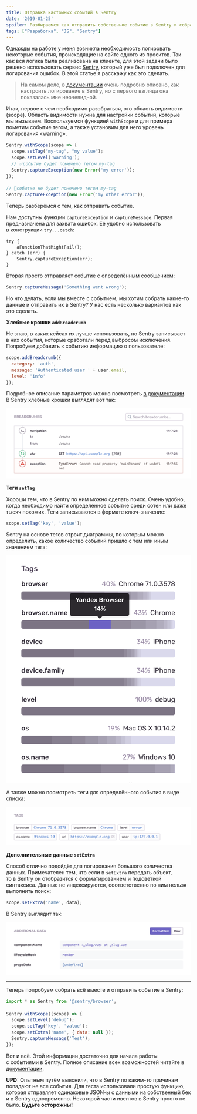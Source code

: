 ```yaml
---
title: Отправка кастомных событий в Sentry
date: '2019-01-25'
spoiler: Разбираемся как отправить собственное событие в Sentry и собрать необходимые для отладки данные.
tags: ["Разработка", "JS", "Sentry"]
---
```


Однажды на&nbsp;работе у&nbsp;меня возникла необходимость логировать некоторые события, происходящие на&nbsp;сайте одного из&nbsp;проектов. Так как вся логика была реализована на&nbsp;клиенте, для этой задачи было решено использовать сервис [Sentry](https://sentry.io), который уже был подключен для логирования ошибок. В&nbsp;этой статье я&nbsp;расскажу как это сделать.

> На&nbsp;самом деле, в&nbsp;[документации](https://docs.sentry.io/) очень подробно описано, как настроить логирование в&nbsp;Sentry, но&nbsp;с&nbsp;первого взгляда она показалась мне неочевидной.

Итак, первое с&nbsp;чем необходимо разобраться, это область видимости (scope). Область видимости нужна для настройки событий, которые мы&nbsp;вызываем. Воспользуемся функцией `withScope` и&nbsp;для примера пометим событие тегом, а&nbsp;также установим для него уровень логирования «warning».

```jsx
Sentry.withScope(scope => {
  scope.setTag("my-tag", "my value");
  scope.setLevel('warning');
  // ✅событие будет помечено тегом my-tag
  Sentry.captureException(new Error('my error'));
});

// 🔴событие не будет помечено тегом my-tag
Sentry.captureException(new Error('my other error'));
```

Теперь разберёмся с&nbsp;тем, как отправить событие.

Нам доступны функции `captureException` и `captureMessage`. Первая предназначена для захвата ошибок. Её&nbsp;удобно использовать в&nbsp;конструкции `try...catch`:

```jsx{4}
try {
    aFunctionThatMightFail();
} catch (err) {
    Sentry.captureException(err);
}
```

Вторая просто отправляет событие с&nbsp;определённым сообщением:

```jsx
Sentry.captureMessage('Something went wrong');
```

Но&nbsp;что делать, если мы&nbsp;вместе с&nbsp;событием, мы&nbsp;хотим собрать какие-то данные и&nbsp;отправить их&nbsp;в&nbsp;Sentry? У&nbsp;нас есть несколько вариантов как это сделать.

**Хлебные крошки `addBreadcrumb`**

Не&nbsp;знаю, в&nbsp;каких кейсах их&nbsp;лучше использовать, но&nbsp;Sentry записывает в&nbsp;них события, которые сработали перед выбросом исключения. Попробуем добавить к&nbsp;событию информацию о&nbsp;пользователе:

```jsx
scope.addBreadcrumb({
  category: 'auth',
  message: 'Authenticated user ' + user.email,
  level: 'info'
});
```

Подробное описание параметров можно посмотреть [в документации](https://docs.sentry.io/enriching-error-data/breadcrumbs/?platform=javascript). В&nbsp;Sentry хлебные крошки выглядят вот так:

![Sentry breadcrunbs](./sentry-breadcrumbs.png)

**Теги `setTag`**

Хороши тем, что в&nbsp;Sentry по&nbsp;ним можно сделать поиск. Очень удобно, когда необходимо найти определённое событие среди сотен или даже тысяч похожих. Теги записываются в&nbsp;формате ключ-значение:

```jsx
scope.setTag('key', 'value');
```

Sentry на&nbsp;основе тегов строит диаграммы, по&nbsp;которым можно определить, какое количество событий пришло с&nbsp;тем или иным значением тега:

![Sentry tags chart](./sentry-tags-chart.png)

А&nbsp;также можно посмотреть теги для определённого события в&nbsp;виде списка:

![Sentry tags](./sentry-tags.png)

**Дополнительные данные `setExtra`** 

Способ отлично подойдёт для логирования большого количества данных. Примечателен тем, что если в `setExtra` передать объект, то&nbsp;в&nbsp;Sentry он&nbsp;отобразится с&nbsp;форматированием и&nbsp;подсветкой синтаксиса. Данные не&nbsp;индексируются, соответственно по&nbsp;ним нельзя выполнить поиск:

```jsx
scope.setExtra('name', data);
```

В&nbsp;Sentry выглядит так:

![Sentry additional data](./sentry-additional-data.png)

------

Теперь попробуем собрать всё вместе и&nbsp;отправить событие в&nbsp;Sentry:

```jsx
import * as Sentry from '@sentry/browser';

Sentry.withScope((scope) => {
  scope.setLevel('debug');
  scope.setTag('key', 'value');
  scope.setExtra('name', { data: null });
  Sentry.captureMessage('Test');
});
```

Вот и&nbsp;всё. Этой информации достаточно для начала работы с&nbsp;событиями в&nbsp;Sentry. Полное описание всех возможностей читайте&nbsp;в [документации](https://docs.sentry.io/).

**UPD:** Опытным путём выяснили, что в Sentry по каким-то причинам попадают не все события. Для теста использовали простую функцию, которая отправляет одинаковые JSON-ы с данными на собственный бек и в Sentry одновременно. Некоторой части ивентов в Sentry просто не было. **Будьте осторожны!**